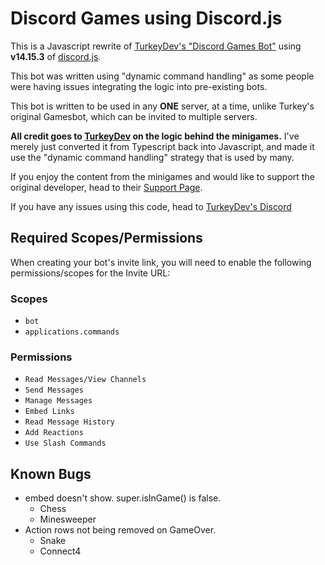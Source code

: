 # Discord Games using Discord.js

This is a Javascript rewrite of [TurkeyDev's "Discord Games Bot"](https://github.com/TheTurkeyDev/Discord-Games) using **v14.15.3** of [discord.js](https://www.npmjs.com/package/discord.js).

This bot was written using "dynamic command handling" as some people were having issues integrating the logic into pre-existing bots.

This bot is written to be used in any **ONE** server, at a time, unlike Turkey's original Gamesbot, which can be invited to multiple servers.

**All credit goes to [TurkeyDev](https://github.com/TheTurkeyDev) on the logic behind the minigames.**
I've merely just converted it from Typescript back into Javascript, and made it use the "dynamic command handling" strategy that is used by many.

If you enjoy the content from the minigames and would like to support the original developer, head to their [Support Page](https://github.com/sponsors/TheTurkeyDev).

If you have any issues using this code, head to [TurkeyDev's Discord](https://discord.gg/DkexpJj)

## Required Scopes/Permissions

When creating your bot's invite link, you will need to enable the following permissions/scopes for the Invite URL:

### Scopes

-   `bot`
-   `applications.commands`

### Permissions

-   `Read Messages/View Channels`
-   `Send Messages`
-   `Manage Messages`
-   `Embed Links`
-   `Read Message History`
-   `Add Reactions`
-   `Use Slash Commands`

## Known Bugs

-   embed doesn't show. super.isInGame() is false.
    -   Chess
    -   Minesweeper
-   Action rows not being removed on GameOver.
    -   Snake
    -   Connect4
